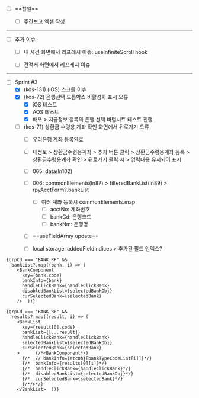 - [ ] ==할일==
	- [ ] 주간보고 엑셀 작성


***


- [ ] 추가 이슈
	- [ ] 내 사건 화면에서 리프레시 이슈: useInfiniteScroll hook
	- [ ] 견적서 화면에서 리프레시 이슈


***


- [ ] Sprint #3
	- [x] (kos-131) (iOS) 스크롤 이슈
	- [x] (kos-72) 은행선택 드롭박스 비활성화 표시 오류
		- [x] iOS 테스트
		- [x] AOS 테스트
		- [x] 배포 > 지급정보 등록의 은행 선택 바텀시트 테스트 진행
	- [ ] (kos-71) 상환금 수령용 계좌 확인 화면에서 뒤로가기 오류
		- [ ] 우리은행 계좌 등록완료
		- [ ] 내정보 > 상환금수령용계좌 > 추가 버튼 클릭 > 상환금수령용계좌 등록 > 상환금수령용계좌 확인 > 뒤로가기 클릭 시 > 입력내용 유지되어 표시
		- [ ] 005: data(ln102)
		- [ ] 006: commonElements(ln87) > filteredBankList(ln89) > rpyAcctForm?.bankList
			- [ ] 여러 계좌 등록시 commonElements.map
				- [ ] acctNo: 계좌번호
				- [ ] bankCd: 은행코드
				- [ ] bankNm: 은행명
		- [ ] ==useFieldArray update==
		- [ ] local storage: addedFieldIndices > 추가된 필드 인덱스?




```tsx
{grpCd === "BANK_RF" &&  
  bankList?.map((bank, i) => (  
    <BankComponent  
      key={bank.code}  
      bankInfo={bank}  
      handleClickBank={handleClickBank}  
      disabledBankList={selectedBankObj}  
      curSelectedBank={selectedBank}  
    />  ))}
```

```tsx
{grpCd === "BANK_RF" &&  
  results?.map((result, i) => (  
    <BankList  
      key={result[0].code}  
      bankList={[...result]}  
      handleClickBank={handleClickBank}  
      selectedBankList={selectedBankObj}  
      curSelectedBank={selectedBank}  
    >      {/*<BankComponent*/}  
      {/*  // bankInfo={etcObj[bankTypeCodeList[i]]}*/}  
      {/*  bankInfo={results[0][i]}*/}  
      {/*  handleClickBank={handleClickBank}*/}  
      {/*  disabledBankList={selectedBankObj}*/}  
      {/*  curSelectedBank={selectedBank}*/}  
      {/*/>*/}  
    </BankList>  ))}
```